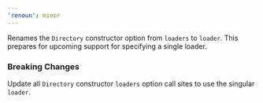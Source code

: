 ```yaml
---
'renoun': minor
---
```


Renames the `Directory` constructor option from `loaders` to `loader`. This prepares for upcoming support for specifying a single loader.

### Breaking Changes

Update all `Directory` constructor `loaders` option call sites to use the singular `loader`.
